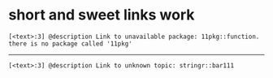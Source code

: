 # short and sweet links work

    [<text>:3] @description Link to unavailable package: 11pkg::function.
    there is no package called '11pkg'

---

    [<text>:3] @description Link to unknown topic: stringr::bar111

